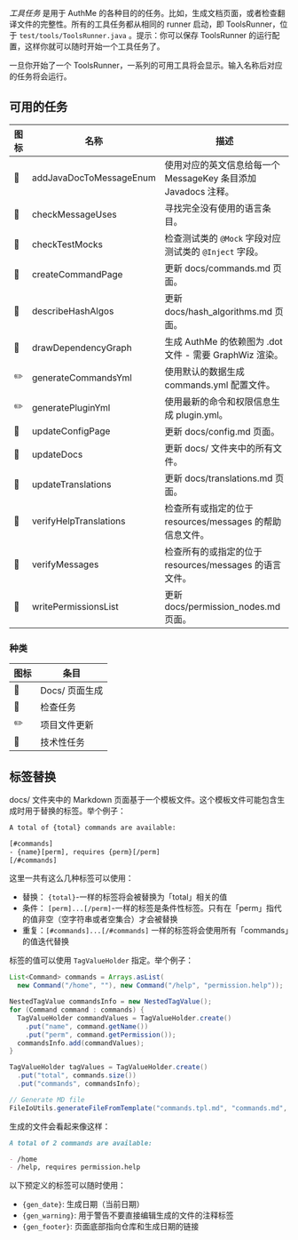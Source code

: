 _工具任务_ 是用于 AuthMe 的各种目的的任务。比如，生成文档页面，或者检查翻译文件的完整性。所有的工具任务都从相同的 runner 启动，即 ToolsRunner，位于 `test/tools/ToolsRunner.java` 。提示：你可以保存 ToolsRunner 的运行配置，这样你就可以随时开始一个工具任务了。

一旦你开始了一个 ToolsRunner，一系列的可用工具将会显示。输入名称后对应的任务将会运行。

## 可用的任务

| 图标           | 名称                      | 描述                                       |
| ------------ | ----------------------- | ---------------------------------------- |
| :paperclip:  | addJavaDocToMessageEnum | 使用对应的英文信息给每一个 MessageKey 条目添加 Javadocs 注释。 |
| :flashlight: | checkMessageUses        | 寻找完全没有使用的语言条目。                           |
| :paperclip:  | checkTestMocks          | 检查测试类的 `@Mock` 字段对应测试类的 `@Inject` 字段。    |
| :green_book: | createCommandPage       | 更新 docs/commands.md 页面。                  |
| :green_book: | describeHashAlgos       | 更新 docs/hash_algorithms.md 页面。           |
| :paperclip:  | drawDependencyGraph     | 生成 AuthMe 的依赖图为 .dot 文件 - 需要 GraphWiz 渲染。 |
| :pencil2:    | generateCommandsYml     | 使用默认的数据生成 commands.yml 配置文件。             |
| :pencil2:    | generatePluginYml       | 使用最新的命令和权限信息生成 plugin.yml。               |
| :green_book: | updateConfigPage        | 更新 docs/config.md 页面。                    |
| :green_book: | updateDocs              | 更新 docs/ 文件夹中的所有文件。                      |
| :green_book: | updateTranslations      | 更新 docs/translations.md 页面。              |
| :flashlight: | verifyHelpTranslations  | 检查所有或指定的位于 resources/messages 的帮助信息文件。   |
| :flashlight: | verifyMessages          | 检查所有的或指定的位于 resources/messages 的语言文件。    |
| :green_book: | writePermissionsList    | 更新 docs/permission_nodes.md 页面。          |

### 种类

| 图标           | 条目         |
| ------------ | ---------- |
| :green_book: | Docs/ 页面生成 |
| :flashlight: | 检查任务       |
| :pencil2:    | 项目文件更新     |
| :paperclip:  | 技术性任务      |

## 标签替换

docs/ 文件夹中的 Markdown 页面基于一个模板文件。这个模板文件可能包含生成时用于替换的标签。举个例子：
```txt
A total of {total} commands are available:

[#commands]
- {name}[perm], requires {perm}[/perm]
[/#commands]
```

这里一共有这么几种标签可以使用：
- 替换： `{total}`-一样的标签将会被替换为「total」相关的值
- 条件： `[perm]...[/perm]`-一样的标签是条件性标签。只有在「perm」指代的值非空（空字符串或者空集合）才会被替换
- 重复：`[#commands]...[/#commands]` 一样的标签将会使用所有「commands」的值迭代替换

标签的值可以使用 `TagValueHolder` 指定。举个例子：
```java
List<Command> commands = Arrays.asList(
  new Command("/home", ""), new Command("/help", "permission.help"));

NestedTagValue commandsInfo = new NestedTagValue();
for (Command command : commands) {
  TagValueHolder commandValues = TagValueHolder.create()
    .put("name", command.getName())
    .put("perm", command.getPermission());
  commandsInfo.add(commandValues);
}

TagValueHolder tagValues = TagValueHolder.create()
  .put("total", commands.size())
  .put("commands", commandsInfo);

// Generate MD file
FileIoUtils.generateFileFromTemplate("commands.tpl.md", "commands.md", tagValues);
```

生成的文件会看起来像这样：
```md
A total of 2 commands are available:

- /home
- /help, requires permission.help
```

以下预定义的标签可以随时使用：
- `{gen_date}`: 生成日期（当前日期）
- `{gen_warning}`: 用于警告不要直接编辑生成的文件的注释标签
- `{gen_footer}`: 页面底部指向仓库和生成日期的链接